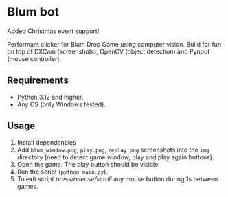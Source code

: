 # Blum bot

Added Christmas event support!

Performant clicker for Blum Drop Game using computer vision. Build for fun on top of DXCam (screenshots), OpenCV (object
detection) and Pynput (mouse controller).

## Requirements

- Python 3.12 and higher.
- Any OS (only Windows tested).

## Usage

1. Install dependencies
2. Add `blum_window.png`, `play.png`, `replay.png` screenshots into the `img` directory (need to detect game window,
   play and play again buttons).
3. Open the game. The play button should be visible.
4. Run the script (`python main.py`).
5. To exit script *press/release/scroll* any mouse button during 1s between games.

